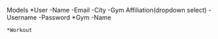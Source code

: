 Models
	*User
		-Name
		-Email
		-City
		-Gym Affiliation(dropdown select)
		-Username
		-Password
	*Gym
		-Name
		
	*Workout
